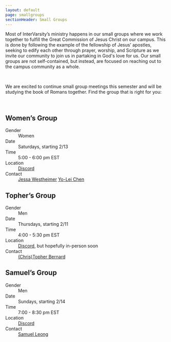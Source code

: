 ```yaml
---
layout: default
page: smallgroups
sectionHeader: Small Groups
---
```

<p>
Most of InterVarsity’s ministry happens in our small groups where we work together to fulfill the Great Commission of Jesus Christ on our campus. This is done by following the example of the fellowship of Jesus’ apostles, seeking to edify each other through prayer, worship, and Scripture as we invite our community to join us in partaking in God's love for us. Our small groups are not self-contained, but instead, are focused on reaching out to the campus community as a whole.
</p>
<br/>
<p>
We are excited to continue small group meetings this semester and will be studying the book of Romans together. Find the group that is right for you:
</p>

<br/>
<div class="cogs">
	<div class="tricolumn">
		<div class="smallgroup">
			<h2>Women’s Group</h2>
			<dl>
				<dt>Gender</dt>
				<dd>Women</dd>
				<dt>Date</dt>
				<dd>Saturdays, starting 2/13</dd>
				<dt>Time</dt>
				<dd>5:00 - 6:00 pm EST</dd>
				<dt>Location</dt>
				<dd><a href="https://discord.gg/Af8Y8Zn" target="_blank">Discord</a></dd>
				<dt>Contact</dt>
				<dd>
					<a href="mailto:jwesthei@andrew.cmu.edu" target="_blank">Jessa Westheimer</a>
					<a href="mailto:yoleic@andrew.cmu.edu" target="_blank">Yo-Lei Chen</a>
				</dd>
			</dl>
		</div>
	</div>
	<div class="tricolumn">
		<div class="smallgroup">
			<h2>Topher’s Group</h2>
			<dl>
			<dt>Gender</dt>
			<dd>Men</dd>
			<dt>Date</dt>
			<dd>Thursdays, starting 2/11</dd>
			<dt>Time</dt>
			<dd>4:00 - 5:30 pm EST</dd>
			<dt>Location</dt>
			<dd><a href="https://discord.gg/Af8Y8Zn" target="_blank">Discord</a>, but hopefully in-person soon</dd>
			<dt>Contact</dt>
			<dd><a href="mailto:cabernar@andrew.cmu.edu" target="_blank">(Chris)Topher Bernard</a></dd>
			</dl>
		</div>
	</div>
	<div class="tricolumn">
		<div class="smallgroup">
			<h2>Samuel’s Group</h2>
			<dl>
			<dt>Gender</dt>
			<dd>Men</dd>
			<dt>Date</dt>
			<dd>Sundays, starting 2/14</dd>
			<dt>Time</dt>
			<dd>7:00 - 8:30 pm EST</dd>
			<dt>Location</dt>
			<dd><a href="https://discord.gg/Af8Y8Zn" target="_blank">Discord</a></dd>
			<dt>Contact</dt>
			<dd><a href="mailto:scleong@andrew.cmu.edu" target="_blank">Samuel Leong</a></dd>
			</dl>
		</div>
	</div>
</div>
